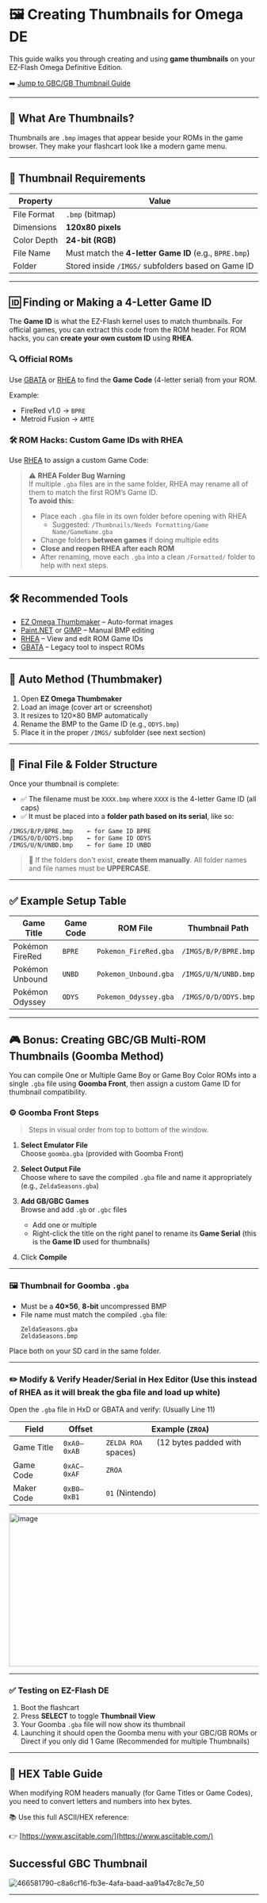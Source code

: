 # 🖼️ Creating Thumbnails for Omega DE

This guide walks you through creating and using **game thumbnails** on your EZ-Flash Omega Definitive Edition.

➡️ [Jump to GBC/GB Thumbnail Guide](#🎮-bonus-creating-gbcgb-multi-rom-thumbnails-goomba-method)

---

## 🧠 What Are Thumbnails?

Thumbnails are `.bmp` images that appear beside your ROMs in the game browser. They make your flashcart look like a modern game menu.

---

## 📏 Thumbnail Requirements

| Property     | Value                        |
|--------------|------------------------------|
| File Format  | `.bmp` (bitmap)              |
| Dimensions   | **120x80 pixels**            |
| Color Depth  | **24-bit (RGB)**             |
| File Name    | Must match the **4-letter Game ID** (e.g., `BPRE.bmp`) |
| Folder       | Stored inside `/IMGS/` subfolders based on Game ID |

---

## 🆔 Finding or Making a 4-Letter Game ID

The **Game ID** is what the EZ-Flash kernel uses to match thumbnails. For official games, you can extract this code from the ROM header. For ROM hacks, you can **create your own custom ID** using **RHEA**.

### 🔍 Official ROMs

Use [GBATA](https://www.romhacking.net/utilities/601/) or [RHEA](https://www.romhacking.net/utilities/542/) to find the **Game Code** (4-letter serial) from your ROM.

Example:
- FireRed v1.0 → `BPRE`
- Metroid Fusion → `AMTE`

### 🛠️ ROM Hacks: Custom Game IDs with RHEA

Use [RHEA](https://github.com/sterophonick/rhea) to assign a custom Game Code:

> ⚠️ **RHEA Folder Bug Warning**  
> If multiple `.gba` files are in the same folder, RHEA may rename all of them to match the first ROM’s Game ID.  
> **To avoid this:**
> - Place each `.gba` file in its own folder before opening with RHEA  
>   - Suggested: `/Thumbnails/Needs Formatting/Game Name/GameName.gba`  
> - Change folders **between games** if doing multiple edits  
> - **Close and reopen RHEA after each ROM**  
> - After renaming, move each `.gba` into a clean `/Formatted/` folder to help with next steps.

---

## 🛠 Recommended Tools

- [EZ Omega Thumbmaker](https://gbatemp.net/threads/creating-your-own-thumbnails-for-the-ez-flash-omega-firmware.510210/) – Auto-format images  
- [Paint.NET](https://www.getpaint.net/) or [GIMP](https://www.gimp.org/) – Manual BMP editing  
- [RHEA](https://www.romhacking.net/utilities/542/) – View and edit ROM Game IDs  
- [GBATA](https://www.romhacking.net/utilities/601/) – Legacy tool to inspect ROMs

---

## 🔧 Auto Method (Thumbmaker)

1. Open **EZ Omega Thumbmaker**
2. Load an image (cover art or screenshot)
3. It resizes to 120×80 BMP automatically
4. Rename the BMP to the Game ID (e.g., `ODYS.bmp`)
5. Place it in the proper `/IMGS/` subfolder (see next section)

---

## 📁 Final File & Folder Structure

Once your thumbnail is complete:

- ✅ The filename must be `XXXX.bmp` where `XXXX` is the 4-letter Game ID (all caps)
- ✅ It must be placed into a **folder path based on its serial**, like so:

```
/IMGS/B/P/BPRE.bmp    ← for Game ID BPRE  
/IMGS/O/D/ODYS.bmp    ← for Game ID ODYS  
/IMGS/U/N/UNBD.bmp    ← for Game ID UNBD
```

> 📂 If the folders don't exist, **create them manually**. All folder names and file names must be **UPPERCASE**.

---

## ✅ Example Setup Table

| Game Title           | Game Code | ROM File               | Thumbnail Path         |
|----------------------|-----------|------------------------|------------------------|
| Pokémon FireRed      | `BPRE`    | `Pokemon_FireRed.gba`  | `/IMGS/B/P/BPRE.bmp`   |
| Pokémon Unbound      | `UNBD`    | `Pokemon_Unbound.gba`  | `/IMGS/U/N/UNBD.bmp`   |
| Pokémon Odyssey      | `ODYS`    | `Pokemon_Odyssey.gba`  | `/IMGS/O/D/ODYS.bmp`   |

---

## 🎮 Bonus: Creating GBC/GB Multi-ROM Thumbnails (Goomba Method)

You can compile One or Multiple Game Boy or Game Boy Color ROMs into a single `.gba` file using **Goomba Front**, then assign a custom Game ID for thumbnail compatibility.

### ⚙️ Goomba Front Steps

> Steps in visual order from top to bottom of the window.

1. **Select Emulator File**  
   Choose `goomba.gba` (provided with Goomba Front)

2. **Select Output File**  
   Choose where to save the compiled `.gba` file and name it appropriately (e.g., `ZeldaSeasons.gba`)

3. **Add GB/GBC Games**  
   Browse and add `.gb` or `.gbc` files  
   - Add one or multiple  
   - Right-click the title on the right panel to rename its **Game Serial** (this is the **Game ID** used for thumbnails)

4. Click **Compile**

---

### 🖼 Thumbnail for Goomba `.gba`

- Must be a **40×56**, **8-bit** uncompressed BMP
- File name must match the compiled `.gba` file:
  ```
  ZeldaSeasons.gba
  ZeldaSeasons.bmp
  ```

Place both on your SD card in the same folder.

---

### ✏️ Modify & Verify Header/Serial in Hex Editor (Use this instead of RHEA as it will break the gba file and load up white)

Open the `.gba` file in HxD or GBATA and verify: (Usually Line 11)

| Field         | Offset     | Example (`ZROA`)         |
|---------------|------------|--------------------------|
| Game Title    | `0xA0–0xAB`| `ZELDA ROA   ` (12 bytes padded with spaces) |
| Game Code     | `0xAC–0xAF`| `ZROA`                   |
| Maker Code    | `0xB0–0xB1`| `01` (Nintendo)          |
<img width="679" height="309" alt="image" src="https://github.com/user-attachments/assets/0e64c737-afcd-4966-9c16-4a4e3941d242" />

---

### ✅ Testing on EZ-Flash DE

1. Boot the flashcart
2. Press **SELECT** to toggle **Thumbnail View**
3. Your Goomba `.gba` file will now show its thumbnail
4. Launching it should open the Goomba menu with your GBC/GB ROMs or Direct if you only did 1 Game (Recommended for multiple Thumbnails)

---

## 🧮 HEX Table Guide

When modifying ROM headers manually (for Game Titles or Game Codes), you need to convert letters and numbers into hex bytes.

📚 Use this full ASCII/HEX reference:

👉 [https://www.asciitable.com/](https://www.asciitable.com/)

## Successful GBC Thumbnail
![466581790-c8a6cf16-fb3e-4afa-baad-aa91a47c8c7e_50](https://github.com/user-attachments/assets/6e491d40-5f12-4bf0-a411-7c3c8dbb85eb)


---
